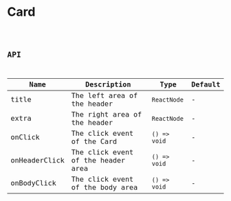 # Card

<code src="./demos/index.tsx">

## API

| Name          | Description                        | Type         | Default |
| ------------- | ---------------------------------- | ------------ | ------- |
| title         | The left area of the header        | `ReactNode`  | -       |
| extra         | The right area of the header       | `ReactNode`  | -       |
| onClick       | The click event of the Card        | `() => void` | -       |
| onHeaderClick | The click event of the header area | `() => void` | -       |
| onBodyClick   | The click event of the body area   | `() => void` | -       |
